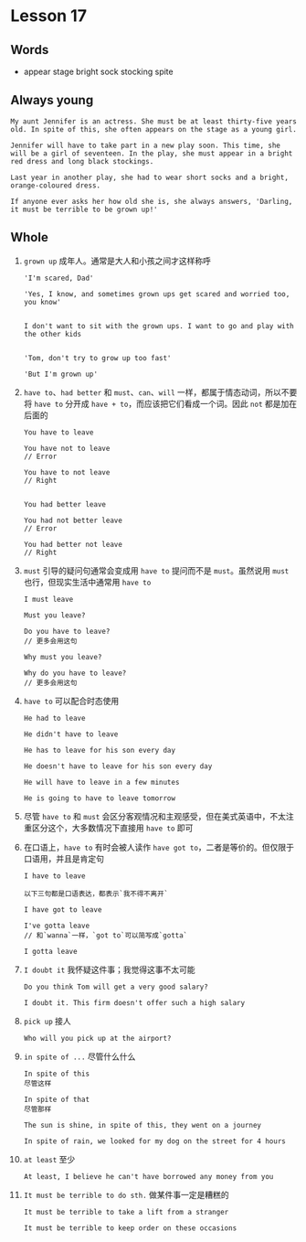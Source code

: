 # Lesson 17

## Words

- appear stage bright sock stocking spite

## Always young

```
My aunt Jennifer is an actress. She must be at least thirty-five years old. In spite of this, she often appears on the stage as a young girl.

Jennifer will have to take part in a new play soon. This time, she will be a girl of seventeen. In the play, she must appear in a bright red dress and long black stockings.

Last year in another play, she had to wear short socks and a bright, orange-coloured dress.

If anyone ever asks her how old she is, she always answers, 'Darling, it must be terrible to be grown up!'
```

## Whole

1. `grown up` 成年人。通常是大人和小孩之间才这样称呼

   ```
   'I'm scared, Dad'

   'Yes, I know, and sometimes grown ups get scared and worried too, you know'


   I don't want to sit with the grown ups. I want to go and play with the other kids


   'Tom, don't try to grow up too fast'

   'But I'm grown up'
   ```

2. `have to`、`had better` 和 `must`、`can`、`will` 一样，都属于情态动词，所以不要将 `have to` 分开成 `have + to`，而应该把它们看成一个词。因此 `not` 都是加在后面的

   ```
   You have to leave

   You have not to leave
   // Error

   You have to not leave
   // Right


   You had better leave

   You had not better leave
   // Error

   You had better not leave
   // Right
   ```

3. `must` 引导的疑问句通常会变成用 `have to` 提问而不是 `must`。虽然说用 `must` 也行，但现实生活中通常用 `have to`

   ```
   I must leave

   Must you leave?

   Do you have to leave?
   // 更多会用这句

   Why must you leave?

   Why do you have to leave?
   // 更多会用这句
   ```

4. `have to` 可以配合时态使用

   ```
   He had to leave

   He didn't have to leave

   He has to leave for his son every day

   He doesn't have to leave for his son every day

   He will have to leave in a few minutes

   He is going to have to leave tomorrow
   ```

5. 尽管 `have to` 和 `must` 会区分客观情况和主观感受，但在美式英语中，不太注重区分这个，大多数情况下直接用 `have to` 即可

6. 在口语上，`have to` 有时会被人读作 `have got to`，二者是等价的。但仅限于口语用，并且是肯定句

   ```
   I have to leave

   以下三句都是口语表达，都表示`我不得不离开`

   I have got to leave

   I've gotta leave
   // 和`wanna`一样，`got to`可以简写成`gotta`

   I gotta leave
   ```

7. `I doubt it` 我怀疑这件事；我觉得这事不太可能

   ```
   Do you think Tom will get a very good salary?

   I doubt it. This firm doesn't offer such a high salary
   ```

8. `pick up` 接人

   ```
   Who will you pick up at the airport?
   ```

9. `in spite of ...` 尽管什么什么

   ```
   In spite of this
   尽管这样

   In spite of that
   尽管那样

   The sun is shine, in spite of this, they went on a journey

   In spite of rain, we looked for my dog on the street for 4 hours
   ```

10. `at least` 至少

    ```
    At least, I believe he can't have borrowed any money from you
    ```

11. `It must be terrible to do sth.` 做某件事一定是糟糕的

    ```
    It must be terrible to take a lift from a stranger

    It must be terrible to keep order on these occasions
    ```
